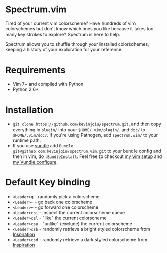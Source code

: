 Spectrum.vim
============
Tired of your current vim colorscheme? Have hundreds of vim colorschemes but don't know which ones you like because it takes too many key strokes to explore? Spectrum is here to help.

Spectrum allows you to shuffle through your installed colorschemes, keeping a history of your exploration for your reference.

Requirements
============
* Vim 7+ and compiled with Python
* Python 2.6+

Installation
============
* `git clone https://github.com/kevinjqiu/spectrum.git`, and then copy everything in `plugin/` into your `$HOME/.vim/plugin/`. and `doc/` to `$HOME/.vim/doc/`. If you're using Pathogen, add `spectrum.vim/` to your runtime path.
* If you use [vundle](https://github.com/gmarik/vundle.git) add `Bundle git@github.com:kevinjqiu/spectrum.vim.git` to your bundle config and then in vim, do `:BundleInstall`. Feel free to checkout [my vim setup](https://github.com/kevinjqiu/vimmy) and [my Vundle configure](https://github.com/kevinjqiu/vimmy/blob/master/.vim/conf/vundle.vim).

Default Key binding
===================
* `<Leader>q` - randomly pick a colorscheme
* `<Leader>-` - go back one colorscheme
* `<Leader>+` - go forward one colorscheme
* `<Leader>csi` - inspect the current colorscheme queue
* `<Leader>csl` - "like" the current colorscheme
* `<Leader>csu` - "unlike" (exclude) the current colorscheme
* `<Leader>csb` - randomly retrieve a bright styled colorscheme from [Inspiration](http://inspiration.sweyla.com)
* `<Leader>csd` - randomly retrieve a dark styled colorscheme from [Inspiration](http://inspiration.sweyla.com)
